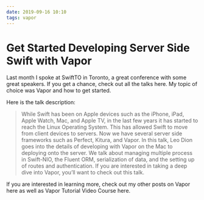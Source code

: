 ```yaml
---
date: 2019-09-16 10:10
tags: vapor
---
```

# Get Started Developing Server Side Swift with Vapor


Last month I spoke at SwiftTO in Toronto, a great conference with some great speakers. If you get a chance, check out all the talks here. My topic of choice was Vapor and how to get started. 



Here is the talk description:


> While Swift has been on Apple devices such as the iPhone, iPad, Apple Watch, Mac, and Apple TV, in the last few years it has started to reach the Linux Operating System. This has allowed Swift to move from client devices to servers. Now we have several server side frameworks such as Perfect, Kitura, and Vapor. In this talk, Leo Dion goes into the details of developing with Vapor on the Mac to deploying onto the server. We talk about managing multiple process in Swift-NIO, the Fluent ORM, serialization of data, and the setting up of routes and authentication. If you are interested in taking a deep dive into Vapor, you’ll want to check out this talk.


If you are interested in learning more, check out my other posts on Vapor here as well as Vapor Tutorial Video Course here.